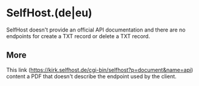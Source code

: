 # SelfHost.(de|eu)

SelfHost doesn't provide an official API documentation and there are no endpoints for create a TXT record or delete a TXT record.

## More

This link (https://kirk.selfhost.de/cgi-bin/selfhost?p=document&name=api) content a PDF that doesn't describe the endpoint used by the client.
